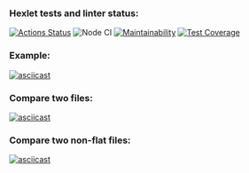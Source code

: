 ### Hexlet tests and linter status:
[![Actions Status](https://github.com/apupko/frontend-project-lvl2/workflows/hexlet-check/badge.svg)](https://github.com/apupko/frontend-project-lvl2/actions)
![Node CI](https://github.com/apupko/frontend-project-lvl2/workflows/Node%20CI/badge.svg)
[![Maintainability](https://api.codeclimate.com/v1/badges/b5a0dab6063b3643a166/maintainability)](https://codeclimate.com/github/apupko/frontend-project-lvl2/maintainability)
[![Test Coverage](https://api.codeclimate.com/v1/badges/b5a0dab6063b3643a166/test_coverage)](https://codeclimate.com/github/apupko/frontend-project-lvl2/test_coverage)

### Example:
[![asciicast](https://asciinema.org/a/JZntkKZUUiMG2Dm20bzc84Fpt.png)](https://asciinema.org/a/JZntkKZUUiMG2Dm20bzc84Fpt)
### Compare two files:
[![asciicast](https://asciinema.org/a/ZCyLcXv2ee3VjEMIdlhLQB8DG.png)](https://asciinema.org/a/ZCyLcXv2ee3VjEMIdlhLQB8DG)
### Compare two non-flat files:
[![asciicast](https://asciinema.org/a/aydqmz16xzi6pnu763MXaufxA.png)](https://asciinema.org/a/aydqmz16xzi6pnu763MXaufxA)
